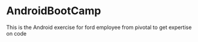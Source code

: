 # AndroidBootCamp
This is the Android exercise for ford employee from pivotal to get expertise on code
